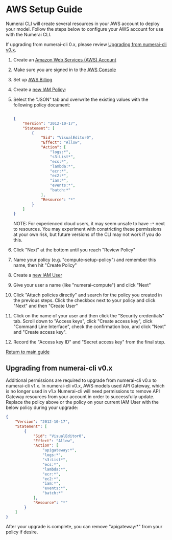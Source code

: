 # AWS Setup Guide

Numerai CLI will create several resources in your AWS account to deploy your model. Follow the steps below to configure
your AWS account for use with the Numerai CLI.

If upgrading from numerai-cli 0.x, please review [Upgrading from numerai-cli v0.x](#upgrading-from-numerai-cli-v0x).

1. Create an [Amazon Web Services (AWS) Account](https://portal.aws.amazon.com/billing/signup)
2. Make sure you are signed in to the [AWS Console](console.aws.amazon.com)
3. Set up [AWS Billing](https://console.aws.amazon.com/billing/home?#/paymentmethods)
4. Create a [new IAM Policy](https://console.aws.amazon.com/iam/home?region=us-east-1#/policies$new?step=edit):
5. Select the "JSON" tab and overwrite the existing values with the following policy document:

    ```json

    {
        "Version": "2012-10-17",
        "Statement": [
            {
                "Sid": "VisualEditor0",
                "Effect": "Allow",
                "Action": [
                    "logs:*",
                    "s3:List*",
                    "ecs:*",
                    "lambda:*",
                    "ecr:*",
                    "ec2:*",
                    "iam:*",
                    "events:*",
                    "batch:*"
                ],
                "Resource": "*"
            }
        ]
    }
    ```

    NOTE: For experienced cloud users, it may seem unsafe to have `:*` next to resources. You may experiment with constricting these permissions at your own risk, but future versions of the CLI may not work if you do this.

6. Click "Next" at the bottom until you reach "Review Policy"
7. Name your policy (e.g. "compute-setup-policy") and remember this name, then hit "Create Policy"
8. Create a [new IAM User](https://us-east-1.console.aws.amazon.com/iamv2/home?region=us-east-1#/users/create)
9. Give your user a name (like "numerai-compute") and click "Next"
10. Click "Attach policies directly" and search for the policy you created in the previous steps. Click the checkbox next to your policy and click "Next" and then "Create User"
11. Click on the name of your user and then click the "Security credentials" tab. Scroll down to "Access keys", click "Create access key", click "Command Line Interface", check the confirmation box, and click "Next" and "Create access key".
12. Record the "Access key ID" and "Secret access key" from the final step.

[Return to main guide](../README.md#getting-started)


## Upgrading from numerai-cli v0.x

Additional permissions are required to upgrade from numerai-cli v0.x to numerai-cli v1.x. In numerai-cli v0.x, AWS models used API Gateway, which is no longer used in v1.x
Numerai-cli will need permissions to remove API Gateway resources from your account in order to successfully update. Replace the policy above or the policy on your current IAM User with the below policy during your upgrade:

```json
{
    "Version": "2012-10-17",
    "Statement": [
        {
            "Sid": "VisualEditor0",
            "Effect": "Allow",
            "Action": [
                "apigateway:*",
                "logs:*",
                "s3:List*",
                "ecs:*",
                "lambda:*",
                "ecr:*",
                "ec2:*",
                "iam:*",
                "events:*",
                "batch:*"
            ],
            "Resource": "*"
        }
    ]
}
```

After your upgrade is complete, you can remove "apigateway:\*" from your policy if desire.

